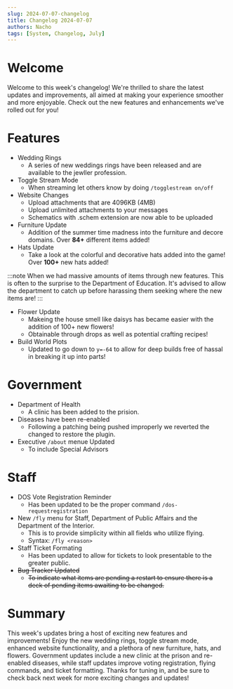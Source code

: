 ```yaml
---
slug: 2024-07-07-changelog
title: Changelog 2024-07-07
authors: Nacho
tags: [System, Changelog, July]
---
```



# Welcome
Welcome to this week's changelog! We're thrilled to share the latest updates and improvements, all aimed at making your experience smoother and more enjoyable. Check out the new features and enhancements we've rolled out for you!

# Features
- Wedding Rings
  - A series of new weddings rings have been released and are available to the jewller profession.
- Toggle Stream Mode
  - When streaming let others know by doing `/togglestream on/off`
- Website Changes
  - Upload attachments that are 4096KB (4MB)
  - Upload unlimited attachments to your messages
  - Schematics with .schem extension are now able to be uploaded
- Furniture Update
  - Addition of the summer time madness into the furniture and decore domains. Over **84+** different items added!
- Hats Update
  - Take a look at the colorful and decorative hats added into the game! Over **100+** new hats added!

:::note
When we had massive amounts of items through new features. This is often to the surprise to the Department of Education. It's advised to allow the department to catch up before harassing them seeking where the new items are!
:::

- Flower Update
  - Makeing the house smell like daisys has became easier with the addition of 100+ new flowers!
  - Obtainable through drops as well as potential crafting recipes!
- Build World Plots
  - Updated to go down to `y=-64` to allow for deep builds free of hassal in breaking it up into parts!


# Government
- Department of Health
  - A clinic has been added to the prision.
- Diseases have been re-enabled
  - Following a patching being pushed improperly we reverted the changed to restore the plugin.
- Executive `/about` menue Updated
  - To include Special Advisors


# Staff
- DOS Vote Registration Reminder
  - Has been updated to be the proper command `/dos-requestregistration`
- New `/fly` menu for Staff, Department of Public Affairs and the Department of the Interior.
  - This is to provide simplicity within all fields who utilize flying.
  - Syntax: `/fly <reason>`
- Staff Ticket Formating
  - Has been updated to allow for tickets to look presentable to the greater public.
- ~~Bug Tracker Updated~~
  - ~~To indicate what items are pending a restart to ensure there is a deck of pending items awaiting to be changed.~~



# Summary
This week's updates bring a host of exciting new features and improvements! Enjoy the new wedding rings, toggle stream mode, enhanced website functionality, and a plethora of new furniture, hats, and flowers. Government updates include a new clinic at the prison and re-enabled diseases, while staff updates improve voting registration, flying commands, and ticket formatting. Thanks for tuning in, and be sure to check back next week for more exciting changes and updates!
